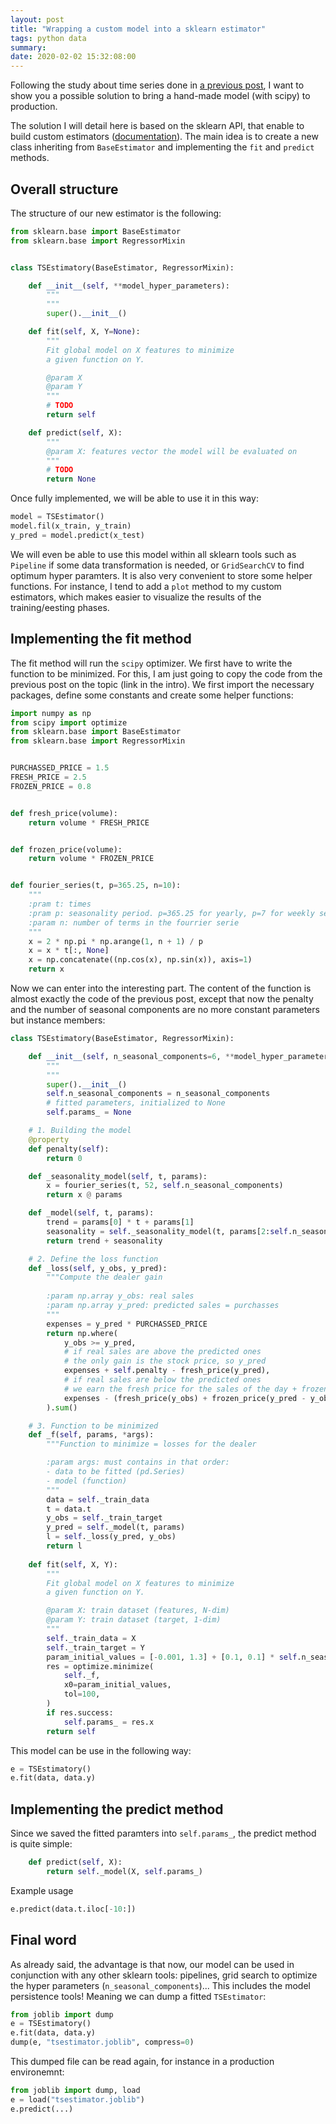 ```yaml
---
layout: post
title: "Wrapping a custom model into a sklearn estimator"
tags: python data
summary: 
date: 2020-02-02 15:32:08:00
---
```


Following the study about time series done in [a previous post](/blog/2020-01-29-a-time-series-model/), I want to show you a possible solution to bring a hand-made model (with scipy) to production.

The solution I will detail here is based on the sklearn API, that enable to build custom estimators ([documentation](https://scikit-learn.org/stable/developers/develop.html)). The main idea is to create a new class inheriting from `BaseEstimator` and implementing the `fit` and `predict` methods.


## Overall structure

The structure of our new estimator is the following:

```python
from sklearn.base import BaseEstimator 
from sklearn.base import RegressorMixin


class TSEstimatory(BaseEstimator, RegressorMixin):

    def __init__(self, **model_hyper_parameters):
        """
        """
        super().__init__()

    def fit(self, X, Y=None):
        """
        Fit global model on X features to minimize 
        a given function on Y.

        @param X
        @param Y
        """
		# TODO
        return self

    def predict(self, X):
        """
        @param X: features vector the model will be evaluated on
        """
		# TODO
		return None
```

Once fully implemented, we will be able to use it in this way:

```python
model = TSEstimator()
model.fil(x_train, y_train)
y_pred = model.predict(x_test)
```

We will even be able to use this model within all sklearn tools such as `Pipeline` if some data transformation is needed, or `GridSearchCV` to find optimum hyper paramters. It is also very convenient to store some helper functions. For instance, I tend to add a `plot` method to my custom estimators, which makes easier to visualize the results of the training/eesting phases.


## Implementing the fit method

The fit method will run the `scipy` optimizer. We first have to write the function to be minimized. For this, I am just going to copy the code from the previous post on the topic (link in the intro). We first import the necessary packages, define some constants and create some helper functions:


```python
import numpy as np
from scipy import optimize
from sklearn.base import BaseEstimator 
from sklearn.base import RegressorMixin


PURCHASSED_PRICE = 1.5
FRESH_PRICE = 2.5
FROZEN_PRICE = 0.8


def fresh_price(volume):
    return volume * FRESH_PRICE


def frozen_price(volume):
    return volume * FROZEN_PRICE


def fourier_series(t, p=365.25, n=10):
    """
    :pram t: times
    :pram p: seasonality period. p=365.25 for yearly, p=7 for weekly seaonality
    :param n: number of terms in the fourrier serie
    """
    x = 2 * np.pi * np.arange(1, n + 1) / p
    x = x * t[:, None]
    x = np.concatenate((np.cos(x), np.sin(x)), axis=1)
    return x
```

Now we can enter into the interesting part. The content of the function is almost exactly the code of the previous post, except that now the penalty and the number of seasonal components are no more constant parameters but instance members:


```python
class TSEstimatory(BaseEstimator, RegressorMixin):

    def __init__(self, n_seasonal_components=6, **model_hyper_parameters):
        """
        """
        super().__init__()
        self.n_seasonal_components = n_seasonal_components
        # fitted parameters, initialized to None
        self.params_ = None

    # 1. Building the model
	@property
	def penalty(self):
		return 0

    def _seasonality_model(self, t, params):
        x = fourier_series(t, 52, self.n_seasonal_components)
        return x @ params

    def _model(self, t, params):
        trend = params[0] * t + params[1]
        seasonality = self._seasonality_model(t, params[2:self.n_seasonal_components*2+2])
        return trend + seasonality

    # 2. Define the loss function
    def _loss(self, y_obs, y_pred):
        """Compute the dealer gain
    
        :param np.array y_obs: real sales
        :param np.array y_pred: predicted sales = purchasses
        """
        expenses = y_pred * PURCHASSED_PRICE
        return np.where(
            y_obs >= y_pred, 
            # if real sales are above the predicted ones
            # the only gain is the stock price, so y_pred
            expenses + self.penalty - fresh_price(y_pred),
            # if real sales are below the predicted ones
            # we earn the fresh price for the sales of the day + frozen price of the leftover
            expenses - (fresh_price(y_obs) + frozen_price(y_pred - y_obs))
        ).sum()

    # 3. Function to be minimized
    def _f(self, params, *args):
        """Function to minimize = losses for the dealer

        :param args: must contains in that order:
        - data to be fitted (pd.Series)
        - model (function)
        """
        data = self._train_data
        t = data.t
        y_obs = self._train_target
        y_pred = self._model(t, params)
        l = self._loss(y_pred, y_obs)
        return l
    
    def fit(self, X, Y):
        """
        Fit global model on X features to minimize 
        a given function on Y.

        @param X: train dataset (features, N-dim)
        @param Y: train dataset (target, 1-dim)
        """
        self._train_data = X
        self._train_target = Y
        param_initial_values = [-0.001, 1.3] + [0.1, 0.1] * self.n_seasonal_components
        res = optimize.minimize(
            self._f,
            x0=param_initial_values, 
            tol=100,
        )
        if res.success:
            self.params_ = res.x
        return self
```


This model can be use in the following way:

```python
e = TSEstimatory()
e.fit(data, data.y)
```

## Implementing the predict method

Since we saved the fitted paramters into `self.params_`, the predict method is quite simple:

```python
    def predict(self, X):
        return self._model(X, self.params_)
```

Example usage

```python
e.predict(data.t.iloc[-10:])
```


## Final word

As already said, the advantage is that now, our model can be used in conjunction with any other sklearn tools: pipelines, grid search to optimize the hyper parameters (`n_seasonal_components`)... This includes the model persistence tools! Meaning we can dump a fitted `TSEstimator`:

```python
from joblib import dump
e = TSEstimatory()
e.fit(data, data.y)
dump(e, "tsestimator.joblib", compress=0)
```

This dumped file can be read again, for instance in a production environemnt:
```python
from joblib import dump, load
e = load("tsestimator.joblib")
e.predict(...)
```
